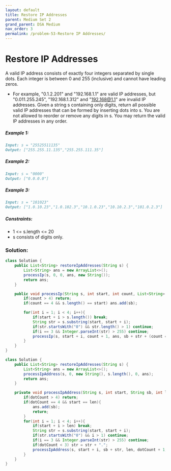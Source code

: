 ```yaml
---
layout: default
title: Restore IP Addresses
parent: Medium Set 2
grand_parent: DSA Medium
nav_order: 3
permalink: /problem-53-Restore IP Addresses/
---
```

# Restore IP Addresses
A valid IP address consists of exactly four integers separated by single dots. Each integer is between 0 and 255 (inclusive) and cannot have leading zeros.

* For example, "0.1.2.201" and "192.168.1.1" are valid IP addresses, but "0.011.255.245", "192.168.1.312" and "192.168@1.1" are invalid IP addresses.
Given a string s containing only digits, return all possible valid IP addresses that can be formed by inserting dots into s. You are not allowed to reorder or remove any digits in s. You may return the valid IP addresses in any order.

##### Example 1:
```markdown
Input: s = "25525511135"
Output: ["255.255.11.135","255.255.111.35"]
```
##### Example 2:
```markdown
Input: s = "0000"
Output: ["0.0.0.0"]
```
##### Example 3:
```markdown
Input: s = "101023"
Output: ["1.0.10.23","1.0.102.3","10.1.0.23","10.10.2.3","101.0.2.3"]
```
##### Constraints:
* 1 <= s.length <= 20
* s consists of digits only.

### Solution:
```java
class Solution {
    public List<String> restoreIpAddresses(String s) {
        List<String> ans = new ArrayList<>();
        processIp(s, 0, 0, ans, new String());
        return ans;
    }

    public void processIp(String s, int start, int count, List<String> ans, String sb){
        if(count > 4) return;
        if(count == 4 && s.length() == start) ans.add(sb);

        for(int i = 1; i < 4; i++){
            if(start + i > s.length()) break;
            String str = s.substring(start, start + i);
            if(str.startsWith("0") && str.length() > 1) continue;
            if(i == 3 && Integer.parseInt(str) > 255) continue;
            processIp(s, start + i, count + 1, ans, sb + str + (count == 3? "" : "."));
        }
    }
}
```
```java
class Solution {
    public List<String> restoreIpAddresses(String s) {
        List<String> ans = new ArrayList<>();
        processIpAddress(s, 0, new String(), s.length(), 0, ans);
        return ans;
    }

    private void processIpAddress(String s, int start, String sb, int len, int dotCount, List<String> ans){
        if(dotCount > 4) return;
        if(dotCount == 4 && start == len){
            ans.add(sb);
            return;
        }
        for(int i = 1; i < 4; i++){
            if(start + i > len) break;
            String str = s.substring(start, start + i);
            if(str.startsWith("0") && i > 1) continue;
            if(i == 3 && Integer.parseInt(str) > 255) continue;
            if(dotCount < 3) str = str + ".";
            processIpAddress(s, start + i, sb + str, len, dotCount + 1, ans);
        }
    }   
}
```